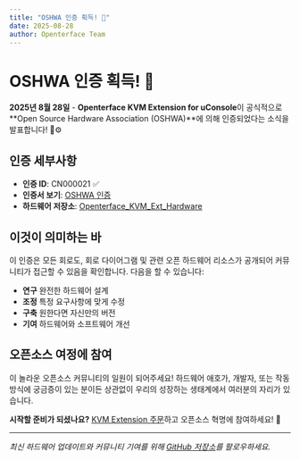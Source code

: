 ```yaml
---
title: "OSHWA 인증 획득! 🎉"
date: 2025-08-28
author: Openterface Team
---
```


# OSHWA 인증 획득! 🎉

**2025년 8월 28일** - **Openterface KVM Extension for uConsole**이 공식적으로 **Open Source Hardware Association (OSHWA)**에 의해 인증되었다는 소식을 발표합니다! 🤠⚙️

## 인증 세부사항

- **인증 ID**: CN000021 ✅
- **인증서 보기**: [OSHWA 인증](https://lnkd.in/gt-yvDuU)
- **하드웨어 저장소**: [Openterface_KVM_Ext_Hardware](https://github.com/TechxArtisanStudio/Openterface_KVM_Ext_Hardware)

## 이것이 의미하는 바

이 인증은 모든 회로도, 회로 다이어그램 및 관련 오픈 하드웨어 리소스가 공개되어 커뮤니티가 접근할 수 있음을 확인합니다. 다음을 할 수 있습니다:

- **연구** 완전한 하드웨어 설계
- **조정** 특정 요구사항에 맞게 수정  
- **구축** 원한다면 자신만의 버전
- **기여** 하드웨어와 소프트웨어 개선

## 오픈소스 여정에 참여

이 놀라운 오픈소스 커뮤니티의 일원이 되어주세요! 하드웨어 애호가, 개발자, 또는 작동 방식에 궁금증이 있는 분이든 상관없이 우리의 성장하는 생태계에서 여러분의 자리가 있습니다.

**시작할 준비가 되셨나요?** [KVM Extension 주문](https://shop.techxartisan.com/products/openterface-kvm-ext-for-uconsole)하고 오픈소스 혁명에 참여하세요! 🚀

---

*최신 하드웨어 업데이트와 커뮤니티 기여를 위해 [GitHub 저장소](https://github.com/TechxArtisanStudio/Openterface_KVM_Ext_Hardware)를 팔로우하세요.*
